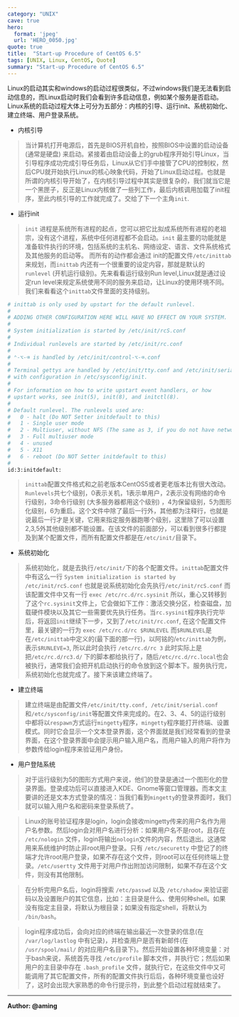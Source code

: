 ```yaml
---
category: "UNIX"
cave: true
hero:
  format: 'jpeg'
  url: 'HERO_0050.jpg'
quote: true
title:  "Start-up Procedure of CentOS 6.5"
tags: [UNIX, Linux, CentOS, Quote]
summary: "Start-up Procedure of CentOS 6.5"
---
```

Linux的启动其实和windows的启动过程很类似，不过windows我们是无法看到启动信息的，而Linux启动时我们会看到许多启动信息，例如某个服务是否启动。Linux系统的启动过程大体上可分为五部分：内核的引导、运行init、系统初始化、建立终端、用户登录系统。

* 内核引导

> 当计算机打开电源后，首先是BIOS开机自检，按照BIOS中设置的启动设备 (通常是硬盘) 来启动。紧接着由启动设备上的grub程序开始引导Linux，当引导程序成功完成引导任务后，Linux从它们手中接管了CPU的控制权，然后CPU就开始执行Linux的核心映象代码，开始了Linux启动过程。也就是所谓的内核引导开始了，在内核引导过程中其实是很复杂的，我们就当它是一个黑匣子，反正是Linux内核做了一些列工作，最后内核调用加载了init程序，至此内核引导的工作就完成了。交给了下一个主角`init`.

* 运行init

> `init` 进程是系统所有进程的起点，您可以把它比拟成系统所有进程的老祖宗，没有这个进程，系统中任何进程都不会启动。`init` 最主要的功能就是准备软件执行的环境，包括系统的主机名、网络设定、语言、文件系统格式及其他服务的启动等。 而所有的动作都会通过 init的配置文件`/etc/inittab`来规划，而`inittab` 内还有一个很重要的设定内容，那就是默认的 `runlevel` (开机运行级别)。先来看看运行级别Run level,Linux就是通过设定run level来规定系统使用不同的服务来启动，让Linux的使用环境不同。我们来看看这个`inittab`文件里面的支持级别。

```sh
# inittab is only used by upstart for the default runlevel.
#
# ADDING OTHER CONFIGURATION HERE WILL HAVE NO EFFECT ON YOUR SYSTEM.
#
# System initialization is started by /etc/init/rcS.conf
#
# Individual runlevels are started by /etc/init/rc.conf
#
# ⌃-⌥-⌫ is handled by /etc/init/control-⌥-⌫.conf
#
# Terminal gettys are handled by /etc/init/tty.conf and /etc/init/serial.conf,
# with configuration in /etc/sysconfig/init.
#
# For information on how to write upstart event handlers, or how
# upstart works, see init(5), init(8), and initctl(8).
#
# Default runlevel. The runlevels used are:
#   0 - halt (Do NOT Setter initdefault to this)
#   1 - Single user mode
#   2 - Multiuser, without NFS (The same as 3, if you do not have networking)
#   3 - Full multiuser mode
#   4 - unused
#   5 - X11
#   6 - reboot (Do NOT Setter initdefault to this)
#
id:3:initdefault:
```

> `inittab`配置文件格式和之前老版本CentOS5或者更老版本比有很大改动。`Runlevels`共七个级别，0表示关机，1表示单用户，2表示没有网络的命令行级别，3命令行级别 (大多服务器都用这个级别) ，4为保留级别，5为图形化级别，6为重启。这个文件中除了最后一行外，其他都为注释行，也就是说最后一行才是关键，它用来指定服务器跑哪个级别，这里除了可以设置2,3,5外其他级别都不能设置。在该文件的前面部分，可以看到很多行都提及到某个配置文件，而所有配置文件都是在`/etc/init/`目录下。

* 系统初始化

> 系统初始化，就是去执行`/etc/init/`下的各个配置文件。`inittab`配置文件中有这么一行 `System initialization is started by /etc/init/rcS.conf` 也就是说系统初始化会先执行`/etc/init/rcS.conf` 而该配置文件中又有一行 `exec /etc/rc.d/rc.sysinit` 所以，重心又转移到了这个`rc.sysinit`文件上，它会做如下工作：激活交换分区，检查磁盘，加载硬件模块以及其它一些需要优先执行任务。当`rc.sysinit`程序执行完毕后，将返回`init`继续下一步，又到了`/etc/init/rc.conf`, 在这个配置文件里，最关键的一行为 `exec /etc/rc.d/rc $RUNLEVEL` 而`$RUNLEVEL`是在`/etc/inittab`中定义的(最下面的那一行)，以阿铭的/`etc/inittab`为例，表示`$RUNLEVE=3`, 所以此时会执行 `/etc/rc.d/rc 3` 此时实际上是把`/etc/rc.d/rc3.d/` 下的脚本都给执行了，随后`/etc/rc.d/rc.local`也会被执行，通常我们会把开机启动执行的命令放到这个脚本下。服务执行完，系统初始化也就完成了。接下来该建立终端了。

* 建立终端

> 建立终端是由配置文件`/etc/init/tty.conf, /etc/init/serial.conf`和`/etc/sysconfig/init`等配置文件来完成的。在2、3、4、5的运行级别中都将以`respawn`方式运行`mingetty`程序，`mingetty`程序能打开终端、设置模式。同时它会显示一个文本登录界面，这个界面就是我们经常看到的登录界面，在这个登录界面中会提示用户输入用户名，而用户输入的用户将作为参数传给login程序来验证用户身份。

* 用户登陆系统

> 对于运行级别为5的图形方式用户来说，他们的登录是通过一个图形化的登录界面。登录成功后可以直接进入KDE、Gnome等窗口管理器。而本文主要讲的还是文本方式登录的情况：当我们看到`mingetty`的登录界面时，我们就可以输入用户名和密码来登录系统了。

> Linux的账号验证程序是login，login会接收mingetty传来的用户名作为用户名参数。然后login会对用户名进行分析：如果用户名不是root，且存在 `/etc/nologin` 文件，login将输出`nologin`文件的内容，然后退出。这通常用来系统维护时防止非root用户登录。只有 `/etc/securetty` 中登记了的终端才允许root用户登录，如果不存在这个文件，则root可以在任何终端上登录。`/etc/usertty` 文件用于对用户作出附加访问限制，如果不存在这个文件，则没有其他限制。

> 在分析完用户名后，login将搜索 `/etc/passwd` 以及 `/etc/shadow` 来验证密码以及设置账户的其它信息，比如：主目录是什么、使用何种shell。如果没有指定主目录，将默认为根目录；如果没有指定shell，将默认为 `/bin/bash`。

> login程序成功后，会向对应的终端在输出最近一次登录的信息(在 `/var/log/lastlog` 中有记录)，并检查用户是否有新邮件(在 `/usr/spool/mail/` 的对应用户名目录下)。然后开始设置各种环境变量：对于bash来说，系统首先寻找 `/etc/profile` 脚本文件，并执行它；然后如果用户的主目录中存在 `.bash_profile` 文件，就执行它，在这些文件中又可能调用了其它配置文件，所有的配置文件执行后后，各种环境变量也设好了，这时会出现大家熟悉的命令行提示符，到此整个启动过程就结束了。

---
**Author: @aming**

